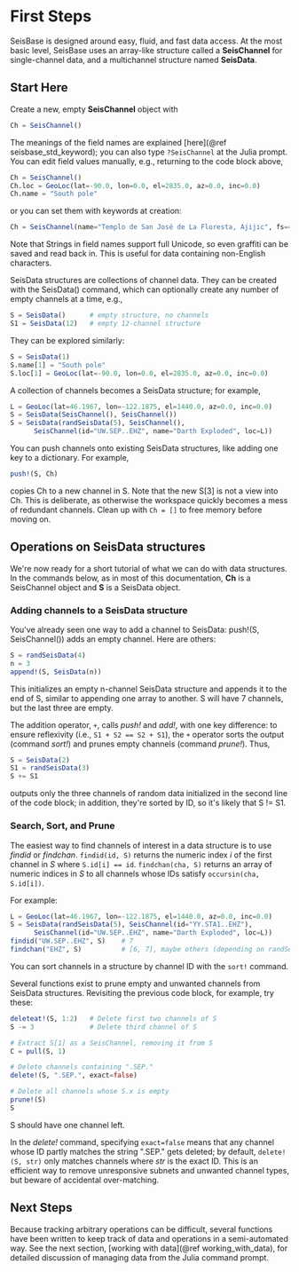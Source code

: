 # First Steps

SeisBase is designed around easy, fluid, and fast data access.
At the most basic level, SeisBase uses an array-like structure called a
**SeisChannel** for single-channel data, and a multichannel structure
named **SeisData**.

## Start Here
Create a new, empty **SeisChannel** object with

```julia
Ch = SeisChannel()
```

The meanings of the field names are explained [here](@ref seisbase_std_keyword); you can also type
``?SeisChannel`` at the Julia prompt. You can edit field values manually, e.g.,
returning to the code block above,

```julia
Ch = SeisChannel()
Ch.loc = GeoLoc(lat=-90.0, lon=0.0, el=2835.0, az=0.0, inc=0.0)
Ch.name = "South pole"
```
or you can set them with keywords at creation:

```julia
Ch = SeisChannel(name="Templo de San José de La Floresta, Ajijic", fs=40.0)
```

Note that Strings in field names support full Unicode, so even graffiti
can be saved and read back in. This is useful for data containing non-English
characters.

SeisData structures are collections of channel data. They can be created with
the SeisData() command, which can optionally create any number of empty
channels at a time, e.g.,

```julia
S = SeisData()      # empty structure, no channels
S1 = SeisData(12)   # empty 12-channel structure
```
They can be explored similarly:
```julia
S = SeisData(1)
S.name[1] = "South pole"
S.loc[1] = GeoLoc(lat=-90.0, lon=0.0, el=2835.0, az=0.0, inc=0.0)
```

A collection of channels becomes a SeisData structure; for example,

```julia
L = GeoLoc(lat=46.1967, lon=-122.1875, el=1440.0, az=0.0, inc=0.0)
S = SeisData(SeisChannel(), SeisChannel())
S = SeisData(randSeisData(5), SeisChannel(),
      SeisChannel(id="UW.SEP..EHZ", name="Darth Exploded", loc=L))
```
You can push channels onto existing SeisData structures, like adding one key
to a dictionary. For example,
```julia
push!(S, Ch)
```
copies Ch to a new channel in S. Note that the new S[3] is not a view into Ch.
This is deliberate, as otherwise the workspace quickly becomes a mess of
redundant channels. Clean up with ``Ch = []`` to free memory before moving on.

## Operations on SeisData structures

We're now ready for a short tutorial of what we can do with data structures.
In the commands below, as in most of this documentation, **Ch** is a
SeisChannel object and **S** is a SeisData object.


### Adding channels to a SeisData structure
You've already seen one way to add a channel to SeisData: push!(S, SeisChannel())
adds an empty channel. Here are others:

```julia
S = randSeisData(4)
n = 3
append!(S, SeisData(n))
```
This initializes an empty n-channel SeisData structure and appends it to the
end of S, similar to appending one array to another. S will have 7 channels,
but the last three are empty.

The addition operator, `+`, calls *push!* and *add!*, with one key difference:
to ensure reflexivity (i.e., `S1 + S2 == S2 + S1`), the `+` operator sorts the
output (command *sort!*) and prunes empty channels (command *prune!*). Thus,

```julia
S = SeisData(2)
S1 = randSeisData(3)
S += S1
```
outputs only the three channels of random data initialized in the second line of
the code block; in addition, they're sorted by ID, so it's likely that S != S1.

### Search, Sort, and Prune
The easiest way to find channels of interest in a data structure is to use
*findid* or *findchan*. ``findid(id, S)`` returns the numeric index *i* of the first channel in *S* where ``S.id[i] == id``. ``findchan(cha, S)`` returns an array of numeric indices in *S* to all channels whose IDs satisfy ``occursin(cha, S.id[i])``.

For example:

```julia
L = GeoLoc(lat=46.1967, lon=-122.1875, el=1440.0, az=0.0, inc=0.0)
S = SeisData(randSeisData(5), SeisChannel(id="YY.STA1..EHZ"),
      SeisChannel(id="UW.SEP..EHZ", name="Darth Exploded", loc=L))
findid("UW.SEP..EHZ", S)    # 7
findchan("EHZ", S)          # [6, 7], maybe others (depending on randSeisData)
```

You can sort channels in a structure by channel ID with the `sort!` command.

Several functions exist to prune empty and unwanted channels from SeisData
structures. Revisiting the previous code block, for example, try these:

```julia
deleteat!(S, 1:2)   # Delete first two channels of S
S -= 3              # Delete third channel of S

# Extract S[1] as a SeisChannel, removing it from S
C = pull(S, 1)

# Delete channels containing ".SEP."
delete!(S, ".SEP.", exact=false)

# Delete all channels whose S.x is empty
prune!(S)
S
```

S should have one channel left.

In the *delete!* command, specifying `exact=false` means that any channel whose
ID partly matches the string ".SEP." gets deleted; by default,
``delete!(S, str)`` only matches channels where *str* is the exact ID. This is
an efficient way to remove unresponsive subnets and unwanted channel types, but
beware of accidental over-matching.

## Next Steps
Because tracking arbitrary operations can be difficult, several functions have
been written to keep track of data and operations in a semi-automated way. See
the next section, [working with data](@ref working_with_data), for detailed discussion of
managing data from the Julia command prompt.
